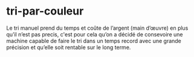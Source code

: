 # tri-par-couleur
Le tri manuel prend du temps et coûte de l’argent (main d’œuvre) en plus qu’il n’est pas precis, c'est pour cela qu’on a décidé de consevoire une machine capable de faire le tri dans un temps record  avec une grande précision et qu’elle soit rentable sur le long terme.
